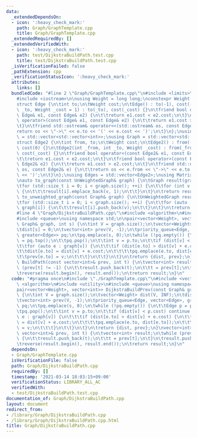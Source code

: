 ```yaml
---
data:
  _extendedDependsOn:
  - icon: ':heavy_check_mark:'
    path: Graph/GraphTemplate.cpp
    title: Graph/GraphTemplate.cpp
  _extendedRequiredBy: []
  _extendedVerifiedWith:
  - icon: ':heavy_check_mark:'
    path: test/DijkstraBuildPath.test.cpp
    title: test/DijkstraBuildPath.test.cpp
  _isVerificationFailed: false
  _pathExtension: cpp
  _verificationStatusIcon: ':heavy_check_mark:'
  attributes:
    links: []
  bundledCode: "#line 2 \"Graph/GraphTemplate.cpp\"\n#include <limits>\n#include <vector>\n\
    #include <iostream>\n\nusing Weight = long long;\nconstexpr Weight INF = std::numeric_limits<Weight>::max();\n\
    struct Edge {\n\tint to;\n\tWeight cost;\n\tEdge() : to(-1), cost(-1) {}\n\tEdge(int\
    \ _to, Weight _cost = 1) : to(_to), cost(_cost) {}\n\tfriend bool operator<(const\
    \ Edge& e1, const Edge& e2) {\n\t\treturn e1.cost < e2.cost;\n\t}\n\tfriend bool\
    \ operator>(const Edge& e1, const Edge& e2) {\n\t\treturn e1.cost > e2.cost;\n\
    \t}\n\tfriend std::ostream& operator<<(std::ostream& os, const Edge& e) {\n\t\t\
    return os << \"->\" << e.to << '(' << e.cost << ')';\n\t}\n};\nusing UnWeightedGraph\
    \ = std::vector<std::vector<int>>;\nusing Graph = std::vector<std::vector<Edge>>;\n\
    struct Edge2 {\n\tint from, to;\n\tWeight cost;\n\tEdge2() : from(-1), to(-1),\
    \ cost(0) {}\n\tEdge2(int _from, int _to, Weight _cost) : from(_from), to(_to),\
    \ cost(_cost) {}\n\tfriend bool operator<(const Edge2& e1, const Edge2& e2) {\n\
    \t\treturn e1.cost < e2.cost;\n\t}\n\tfriend bool operator>(const Edge2& e1, const\
    \ Edge2& e2) {\n\t\treturn e1.cost > e2.cost;\n\t}\n\tfriend std::ostream& operator<<(std::ostream&\
    \ os, const Edge2& e) {\n\t\treturn os << e.from << \"->\" << e.to << '(' << e.cost\
    \ << ')';\n\t}\n};\nusing Edges = std::vector<Edge2>;\nusing Matrix = std::vector<std::vector<Weight>>;\n\
    \nauto to_graph(const UnWeightedGraph& graph) {\n\tGraph result(graph.size());\n\
    \tfor (std::size_t i = 0; i < graph.size(); ++i) {\n\t\tfor (int v : graph[i])\
    \ {\n\t\t\tresult[i].emplace_back(v, 1);\n\t\t}\n\t}\n\treturn result;\n}\nauto\
    \ to_unweighted_graph(const Graph& graph) {\n\tUnWeightedGraph result(graph.size());\n\
    \tfor (std::size_t i = 0; i < graph.size(); ++i) {\n\t\tfor (auto [v, cost] :\
    \ graph[i]) {\n\t\t\tresult[i].push_back(v);\n\t\t}\n\t}\n\treturn result;\n}\n\
    #line 4 \"Graph/DijkstraBuildPath.cpp\"\n#include <algorithm>\n#include <utility>\n\
    #include <queue>\nusing namespace std;\n\npair<vector<Weight>, vector<int>> DijkstraBuildPrev(const\
    \ Graph& graph, int s) {\n\tint V = graph.size();\n\tvector<Weight> dist(V, INF);\n\
    \tdist[s] = 0;\n\tvector<int> prev(V, -1);\n\tpriority_queue<Edge, vector<Edge>,\
    \ greater<Edge>> pq;\n\tpq.emplace(s, 0);\n\twhile (!pq.empty()) {\n\t\tEdge p\
    \ = pq.top();\n\t\tpq.pop();\n\t\tint v = p.to;\n\t\tif (dist[v] < p.cost) continue;\n\
    \t\tfor (auto e : graph[v]) {\n\t\t\tif (dist[e.to] > dist[v] + e.cost) {\n\t\t\
    \t\tdist[e.to] = dist[v] + e.cost;\n\t\t\t\tpq.emplace(e.to, dist[e.to]);\n\t\t\
    \t\tprev[e.to] = v;\n\t\t\t}\n\t\t}\n\t}\n\treturn {dist, prev};\n}\nvector<int>\
    \ BuildPath(const vector<int>& prev, int t) {\n\tvector<int> result;\n\twhile\
    \ (prev[t] != -1) {\n\t\tresult.push_back(t);\n\t\tt = prev[t];\n\t}\n\tresult.push_back(t);\n\
    \treverse(result.begin(), result.end());\n\treturn result;\n}\n"
  code: "#pragma once\n#include \"./GraphTemplate.cpp\"\n#include <vector>\n#include\
    \ <algorithm>\n#include <utility>\n#include <queue>\nusing namespace std;\n\n\
    pair<vector<Weight>, vector<int>> DijkstraBuildPrev(const Graph& graph, int s)\
    \ {\n\tint V = graph.size();\n\tvector<Weight> dist(V, INF);\n\tdist[s] = 0;\n\
    \tvector<int> prev(V, -1);\n\tpriority_queue<Edge, vector<Edge>, greater<Edge>>\
    \ pq;\n\tpq.emplace(s, 0);\n\twhile (!pq.empty()) {\n\t\tEdge p = pq.top();\n\t\
    \tpq.pop();\n\t\tint v = p.to;\n\t\tif (dist[v] < p.cost) continue;\n\t\tfor (auto\
    \ e : graph[v]) {\n\t\t\tif (dist[e.to] > dist[v] + e.cost) {\n\t\t\t\tdist[e.to]\
    \ = dist[v] + e.cost;\n\t\t\t\tpq.emplace(e.to, dist[e.to]);\n\t\t\t\tprev[e.to]\
    \ = v;\n\t\t\t}\n\t\t}\n\t}\n\treturn {dist, prev};\n}\nvector<int> BuildPath(const\
    \ vector<int>& prev, int t) {\n\tvector<int> result;\n\twhile (prev[t] != -1)\
    \ {\n\t\tresult.push_back(t);\n\t\tt = prev[t];\n\t}\n\tresult.push_back(t);\n\
    \treverse(result.begin(), result.end());\n\treturn result;\n}\n"
  dependsOn:
  - Graph/GraphTemplate.cpp
  isVerificationFile: false
  path: Graph/DijkstraBuildPath.cpp
  requiredBy: []
  timestamp: '2021-03-14 18:03:15+09:00'
  verificationStatus: LIBRARY_ALL_AC
  verifiedWith:
  - test/DijkstraBuildPath.test.cpp
documentation_of: Graph/DijkstraBuildPath.cpp
layout: document
redirect_from:
- /library/Graph/DijkstraBuildPath.cpp
- /library/Graph/DijkstraBuildPath.cpp.html
title: Graph/DijkstraBuildPath.cpp
---
```

